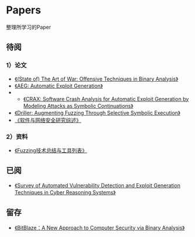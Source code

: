 # Papers
整理所学习的Paper  

## 待阅
### 1）论文
- [《(State of) The Art of War: Offensive Techniques in Binary Analysis》](https://github.com/maskhed/MyPapers/blob/master/2016_SP_angrSoK.pdf)
- [《AEG: Automatic Exploit Generation》](https://github.com/maskhed/MyPapers/blob/master/AEG_Automatic_Exploit_Generation.pdf)
- - [《CRAX: Software Crash Analysis for Automatic Exploit Generation by Modeling Attacks as Symbolic Continuations》]()
- [《Driller: Augmenting Fuzzing Through Selective Symbolic Execution》](https://github.com/maskhed/MyPapers/blob/master/2016_NDSS_Driller.pdf)
- [《软件与网络安全研究综述》](https://github.com/maskhed/MyPapers/blob/master/软件与网络安全研究综述.pdf)

### 2）资料
- [《Fuzzing技术总结与工具列表》](mweblib://15391373116086)

## 已阅
- [《Survey of Automated Vulnerability Detection and Exploit Generation Techniques in Cyber Reasoning Systems》](https://github.com/maskhed/MyPapers/blob/master/Survey%20of%20Automated%20Vulnerability%20Detection%20and%20Exploit%20Generation%20Techniques%20in%20Cyber%20Reasoning%20Systems.pdf)

## 留存
- [《BitBlaze：A New Approach to Computer Security via Binary Analysis》](https://github.com/maskhed/MyPapers/blob/master/bitblaze_iciss08.pdf)